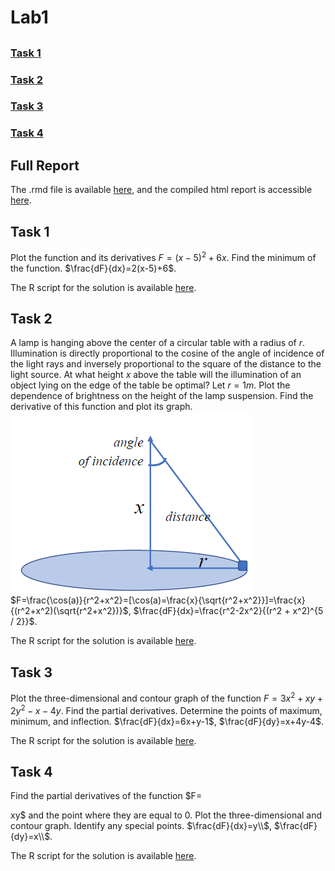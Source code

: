 # Lab1

##

### [Task 1](/Lab1/README.md#task-1)
### [Task 2](/Lab1/README.md#task-2)
### [Task 3](/Lab1/README.md#task-3)
### [Task 4](/Lab1/README.md#task-4)

##

## Full Report

The .rmd file is available [here](/Lab1/Lab1Task.Rmd), and the compiled html report is accessible [here](/Lab1/Lab1Task.html).

## Task 1

Plot the function and its derivatives $F=(x-5)^2+6x$. Find the minimum of the function. $\frac{dF}{dx}=2(x-5)+6$.

The R script for the solution is available [here](/Lab1/lab1_1.R).

## Task 2

A lamp is hanging above the center of a circular table with a radius of $r$. Illumination is directly proportional to the cosine of the angle of incidence of the light rays and inversely proportional to the square of the distance to the light source. At what height $x$ above the table will the illumination of an object lying on the edge of the table be optimal? Let $r=1 m$. Plot the dependence of brightness on the height of the lamp suspension. Find the derivative of this function and plot its graph. ![](Img1.png) $F=\frac{\cos(a)}{r^2+x^2}=[\cos(a)=\frac{x}{\sqrt{r^2+x^2}}]=\frac{x}{(r^2+x^2)(\sqrt{r^2+x^2})}$, $\frac{dF}{dx}=\frac{r^2-2x^2}{(r^2 + x^2)^{5 / 2}}$.

The R script for the solution is available [here](/Lab1/lab1_2.R).

## Task 3

Plot the three-dimensional and contour graph of the function $F=3x^2+xy+2y^2-x-4y$. Find the partial derivatives. Determine the points of maximum, minimum, and inflection. $\frac{dF}{dx}=6x+y-1$, $\frac{dF}{dy}=x+4y-4$.

The R script for the solution is available [here](/Lab1/lab1_3.R).

## Task 4

Find the partial derivatives of the function $F=

xy$ and the point where they are equal to 0. Plot the three-dimensional and contour graph. Identify any special points. $\frac{dF}{dx}=y\\$, $\frac{dF}{dy}=x\\$.

The R script for the solution is available [here](/Lab1/lab1_4.R).